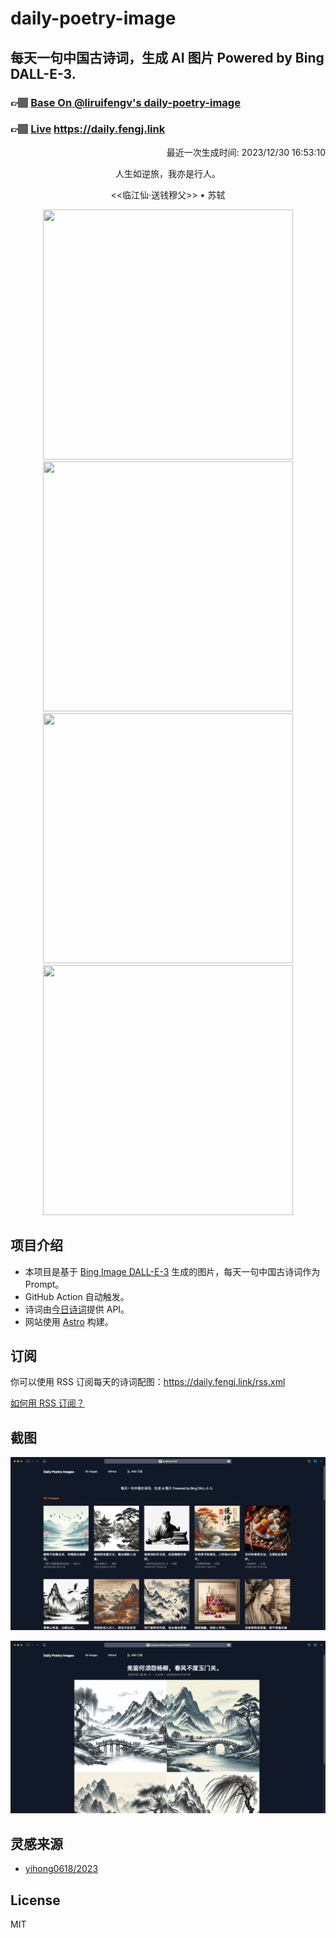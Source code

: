 
# daily-poetry-image

## 每天一句中国古诗词，生成 AI 图片 Powered by Bing DALL-E-3.

### 👉🏽 [Base On @liruifengv's daily-poetry-image](https://github.com/liruifengv/daily-poetry-image)

### 👉🏽 [Live](https://daily.fengj.link) https://daily.fengj.link

<p align="right">
  最近一次生成时间: 2023/12/30 16:53:10
</p>
<p align="center">
人生如逆旅，我亦是行人。
</p>
<p align="center">
<<临江仙·送钱穆父>> • 苏轼
</p>
<p align="center">
<img src="https://tse1.mm.bing.net/th/id/OIG.wYI8gza1lwN3tQw1NhhF" height="400" width="400" />
<img src="https://tse4.mm.bing.net/th/id/OIG.plJN3O_iHyXtMKkHINGF" height="400" width="400" />
<img src="https://tse4.mm.bing.net/th/id/OIG.GAqnm4s619g6oGGcACsO" height="400" width="400" />
<img src="https://tse2.mm.bing.net/th/id/OIG.PMAU7b3FNQSMwcFWQsi6" height="400" width="400" />
</p>

## 项目介绍

-   本项目是基于 [Bing Image DALL-E-3](https://www.bing.com/images/create) 生成的图片，每天一句中国古诗词作为 Prompt。
-   GitHub Action 自动触发。
-   诗词由[今日诗词](https://www.jinrishici.com/)提供 API。
-   网站使用 [Astro](https://astro.build) 构建。

## 订阅

你可以使用 RSS 订阅每天的诗词配图：https://daily.fengj.link/rss.xml

[如何用 RSS 订阅？](https://zhuanlan.zhihu.com/p/55026716)

## 截图

![图片列表](./screenshots/Snipaste_2023-12-28_21-00-26.png)

![图片详情](./screenshots/Snipaste_2023-12-28_21-00-53.png)

## 灵感来源

-   [yihong0618/2023](https://github.com/yihong0618/2023)

## License

MIT
